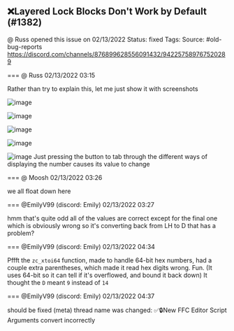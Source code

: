 ## ❌Layered Lock Blocks Don't Work by Default (#1382)
@ Russ opened this issue on 02/13/2022
Status: fixed
Tags: 
Source: #old-bug-reports https://discord.com/channels/876899628556091432/942257589767520289


=== @ Russ 02/13/2022 03:15

Rather than try to explain this, let me just show it with screenshots

![image](https://cdn.discordapp.com/attachments/942257589767520289/942257630733279252/unknown.png?ex=65ed25cd&is=65dab0cd&hm=1fe47fa9825b9bcd954cbbb1834e33f9a15fad4c45e6f1f497b0eb023294185e&)

![image](https://cdn.discordapp.com/attachments/942257589767520289/942257654607253544/unknown.png?ex=65ed25d3&is=65dab0d3&hm=c04a3e98865127b7ae3b3a12d255025e2410d57aca3a5d0ccd8229b2b8714eb8&)

![image](https://cdn.discordapp.com/attachments/942257589767520289/942257678703554701/unknown.png?ex=65ed25d8&is=65dab0d8&hm=8dce5867a6239b787c2b2114810a8365eda9e83f6cf2fada2a0a5765f2238763&)

![image](https://cdn.discordapp.com/attachments/942257589767520289/942257701839306772/unknown.png?ex=65ed25de&is=65dab0de&hm=82a76214765a0858ba37d04467b8f78e1b4d92aa38918621dfb6a6f03856654e&)

![image](https://cdn.discordapp.com/attachments/942257589767520289/942257729861455982/unknown.png?ex=65ed25e5&is=65dab0e5&hm=59b88bdf75f5f89f73bd16cba0460741abb64b5a3bce8533dec7bf448af227de&)
Just pressing the button to tab through the different ways of displaying the number causes its value to change

=== @ Moosh 02/13/2022 03:26

we all float down here

=== @EmilyV99 (discord: Emily) 02/13/2022 03:27

hmm
that's quite odd
all of the values are correct
except for the final one which is obviously wrong
so it's converting back from LH to D that has a problem?

=== @EmilyV99 (discord: Emily) 02/13/2022 04:34

Pffft
the `zc_xtoi64` function, made to handle 64-bit hex numbers, had a couple extra parentheses, which made it read hex digits wrong. Fun.
(It uses 64-bit so it can tell if it's overflowed, and bound it back down)
It thought the `D` meant `9` instead of `14`

=== @EmilyV99 (discord: Emily) 02/13/2022 04:37

should be fixed
(meta) thread name was changed: ✅🔒New FFC Editor Script Arguments convert incorrectly
